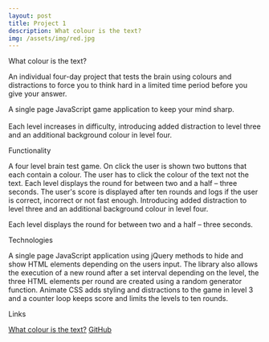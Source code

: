 ```yaml
---
layout: post
title: Project 1 
description: What colour is the text?
img: /assets/img/red.jpg
---
```

What colour is the text?

An individual four-day project that tests the brain using colours and distractions to force you to think hard in a limited time period before you give your answer.

<div class="img_row">
  <img class="col three" src="{{ site.baseurl }}/assets/img/portfolio/Project1a.png" alt="" title="levels"/>
</div>
<div class="col three caption">
A single page JavaScript game application to keep your mind sharp. 
</div>

<div class="img_row">
  <img class="col one" src="{{ site.baseurl }}/assets/img/portfolio/level_3.png" alt="" title="home"/>
  <img class="col one" src="{{ site.baseurl }}/assets/img/portfolio/level_4.png"  alt="" title="levels"/>
  <img class="col one" src="{{ site.baseurl }}/assets/img/portfolio/score.png" alt="" title="example"/>
</div>
<div class="col three caption">
	Each level increases in difficulty, introducing added distraction to level three and an additional background colour in level four.

</div>

Functionality

A four level brain test game. On click the user is shown two buttons that each contain a colour. The user has to click the colour of the text not the text. Each level displays the round for between two and a half – three seconds. The user's score is displayed after ten rounds and logs if the user is correct, incorrect or not fast enough. Introducing added distraction to level three and an additional background colour in level four.

<div class="img_row">
  <img class="col three" src="{{ site.baseurl }}/assets/img/portfolio/Project1_levels.png" alt="" title="levels"/>
</div>
<div class="col three caption">
  Each level displays the round for between two and a half – three seconds.
</div>


Technologies

A single page JavaScript application using jQuery methods to hide and show HTML elements depending on the users input. The library also allows the execution of a new round after a set interval depending on the level, the three HTML elements per round are created using a random generator function. Animate CSS adds styling and distractions to the game in level 3 and a counter loop keeps score and limits the levels to ten rounds.

Links

[What colour is the text?](https://what-colour.herokuapp.com/)
[GitHub](https://github.com/RosannaRossington/wdi-project-1)
